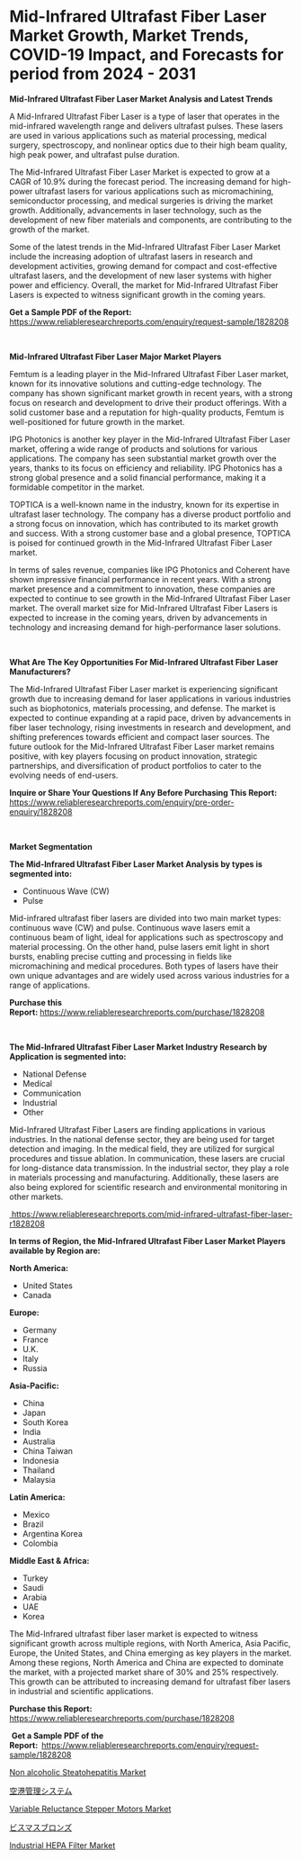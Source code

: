 <p><h1>Mid-Infrared Ultrafast Fiber Laser Market Growth, Market Trends, COVID-19 Impact, and Forecasts for period from 2024 - 2031</h1></p><p><strong>Mid-Infrared Ultrafast Fiber Laser Market Analysis and Latest Trends</strong></p>
<p><p>A Mid-Infrared Ultrafast Fiber Laser is a type of laser that operates in the mid-infrared wavelength range and delivers ultrafast pulses. These lasers are used in various applications such as material processing, medical surgery, spectroscopy, and nonlinear optics due to their high beam quality, high peak power, and ultrafast pulse duration.</p><p>The Mid-Infrared Ultrafast Fiber Laser Market is expected to grow at a CAGR of 10.9% during the forecast period. The increasing demand for high-power ultrafast lasers for various applications such as micromachining, semiconductor processing, and medical surgeries is driving the market growth. Additionally, advancements in laser technology, such as the development of new fiber materials and components, are contributing to the growth of the market.</p><p>Some of the latest trends in the Mid-Infrared Ultrafast Fiber Laser Market include the increasing adoption of ultrafast lasers in research and development activities, growing demand for compact and cost-effective ultrafast lasers, and the development of new laser systems with higher power and efficiency. Overall, the market for Mid-Infrared Ultrafast Fiber Lasers is expected to witness significant growth in the coming years.</p></p>
<p><strong>Get a Sample PDF of the Report:&nbsp;</strong> <a href="https://www.reliableresearchreports.com/enquiry/request-sample/1828208">https://www.reliableresearchreports.com/enquiry/request-sample/1828208</a></p>
<p>&nbsp;</p>
<p><strong>Mid-Infrared Ultrafast Fiber Laser Major Market Players</strong></p>
<p><p>Femtum is a leading player in the Mid-Infrared Ultrafast Fiber Laser market, known for its innovative solutions and cutting-edge technology. The company has shown significant market growth in recent years, with a strong focus on research and development to drive their product offerings. With a solid customer base and a reputation for high-quality products, Femtum is well-positioned for future growth in the market.</p><p>IPG Photonics is another key player in the Mid-Infrared Ultrafast Fiber Laser market, offering a wide range of products and solutions for various applications. The company has seen substantial market growth over the years, thanks to its focus on efficiency and reliability. IPG Photonics has a strong global presence and a solid financial performance, making it a formidable competitor in the market.</p><p>TOPTICA is a well-known name in the industry, known for its expertise in ultrafast laser technology. The company has a diverse product portfolio and a strong focus on innovation, which has contributed to its market growth and success. With a strong customer base and a global presence, TOPTICA is poised for continued growth in the Mid-Infrared Ultrafast Fiber Laser market.</p><p>In terms of sales revenue, companies like IPG Photonics and Coherent have shown impressive financial performance in recent years. With a strong market presence and a commitment to innovation, these companies are expected to continue to see growth in the Mid-Infrared Ultrafast Fiber Laser market. The overall market size for Mid-Infrared Ultrafast Fiber Lasers is expected to increase in the coming years, driven by advancements in technology and increasing demand for high-performance laser solutions.</p></p>
<p>&nbsp;</p>
<p><strong>What Are The Key Opportunities For Mid-Infrared Ultrafast Fiber Laser Manufacturers?</strong></p>
<p><p>The Mid-Infrared Ultrafast Fiber Laser market is experiencing significant growth due to increasing demand for laser applications in various industries such as biophotonics, materials processing, and defense. The market is expected to continue expanding at a rapid pace, driven by advancements in fiber laser technology, rising investments in research and development, and shifting preferences towards efficient and compact laser sources. The future outlook for the Mid-Infrared Ultrafast Fiber Laser market remains positive, with key players focusing on product innovation, strategic partnerships, and diversification of product portfolios to cater to the evolving needs of end-users.</p></p>
<p><strong>Inquire or Share Your Questions If Any Before Purchasing This Report:</strong> <a href="https://www.reliableresearchreports.com/enquiry/pre-order-enquiry/1828208">https://www.reliableresearchreports.com/enquiry/pre-order-enquiry/1828208</a></p>
<p>&nbsp;</p>
<p><strong>Market Segmentation</strong></p>
<p><strong>The Mid-Infrared Ultrafast Fiber Laser Market Analysis by types is segmented into:</strong></p>
<p><ul><li>Continuous Wave (CW)</li><li>Pulse</li></ul></p>
<p><p>Mid-infrared ultrafast fiber lasers are divided into two main market types: continuous wave (CW) and pulse. Continuous wave lasers emit a continuous beam of light, ideal for applications such as spectroscopy and material processing. On the other hand, pulse lasers emit light in short bursts, enabling precise cutting and processing in fields like micromachining and medical procedures. Both types of lasers have their own unique advantages and are widely used across various industries for a range of applications.</p></p>
<p><strong>Purchase this Report:&nbsp;</strong><a href="https://www.reliableresearchreports.com/purchase/1828208">https://www.reliableresearchreports.com/purchase/1828208</a></p>
<p>&nbsp;</p>
<p><strong>The Mid-Infrared Ultrafast Fiber Laser Market Industry Research by Application is segmented into:</strong></p>
<p><ul><li>National Defense</li><li>Medical</li><li>Communication</li><li>Industrial</li><li>Other</li></ul></p>
<p><p>Mid-Infrared Ultrafast Fiber Lasers are finding applications in various industries. In the national defense sector, they are being used for target detection and imaging. In the medical field, they are utilized for surgical procedures and tissue ablation. In communication, these lasers are crucial for long-distance data transmission. In the industrial sector, they play a role in materials processing and manufacturing. Additionally, these lasers are also being explored for scientific research and environmental monitoring in other markets.</p></p>
<p><a href="https://www.reliableresearchreports.com/mid-infrared-ultrafast-fiber-laser-r1828208">&nbsp;https://www.reliableresearchreports.com/mid-infrared-ultrafast-fiber-laser-r1828208</a></p>
<p><strong>In terms of Region, the Mid-Infrared Ultrafast Fiber Laser Market Players available by Region are:</strong></p>
<p>
    <p> <strong> North America: </strong>
        <ul>
            <li>United States</li>
            <li>Canada</li>
        </ul>
        </p> 
    <p> <strong> Europe: </strong>
        <ul>
            <li>Germany</li>
            <li>France</li>
            <li>U.K.</li>
            <li>Italy</li>
            <li>Russia</li>
        </ul>
        </p> 
    <p> <strong> Asia-Pacific: </strong>
        <ul>
            <li>China</li>
            <li>Japan</li>
            <li>South Korea</li>
            <li>India</li>
            <li>Australia</li>
            <li>China Taiwan</li>
            <li>Indonesia</li>
            <li>Thailand</li>
            <li>Malaysia</li>
        </ul>
        </p> 
    <p> <strong> Latin America: </strong>
        <ul>
            <li>Mexico</li>
            <li>Brazil</li>
            <li>Argentina Korea</li>
            <li>Colombia</li>
        </ul>
        </p> 
    <p> <strong> Middle East & Africa: </strong>
        <ul>
            <li>Turkey</li>
            <li>Saudi</li>
            <li>Arabia</li>
            <li>UAE</li>
            <li>Korea</li>
        </ul>
    </p>
    </p>
<p><p>The Mid-Infrared ultrafast fiber laser market is expected to witness significant growth across multiple regions, with North America, Asia Pacific, Europe, the United States, and China emerging as key players in the market. Among these regions, North America and China are expected to dominate the market, with a projected market share of 30% and 25% respectively. This growth can be attributed to increasing demand for ultrafast fiber lasers in industrial and scientific applications.</p></p>
<p><strong>Purchase this Report: </strong><a href="https://www.reliableresearchreports.com/purchase/1828208">https://www.reliableresearchreports.com/purchase/1828208</a></p>
<p>&nbsp;<strong>Get a Sample PDF of the Report:&nbsp;&nbsp;</strong><a href="https://www.reliableresearchreports.com/enquiry/request-sample/1828208">https://www.reliableresearchreports.com/enquiry/request-sample/1828208</a></p>
<p><strong></strong></p>
<p><p><a href="https://medium.com/@tracey.gray97887/non-alcoholic-steatohepatitis-market-analysis-its-cagr-market-segmentation-and-global-industry-dd3218d39437">Non alcoholic Steatohepatitis Market</a></p><p><a href="https://medium.com/@ferneconroy11/%E7%A9%BA%E6%B8%AF%E7%AE%A1%E7%90%86%E3%82%B7%E3%82%B9%E3%83%86%E3%83%A0%E5%B8%82%E5%A0%B4%E3%81%AE%E5%B1%95%E6%9C%9B-%E6%A5%AD%E7%95%8C%E6%A6%82%E8%A6%81%E3%81%A8%E4%BA%88%E6%B8%AC-2024%E5%B9%B4%E3%81%8B%E3%82%892031%E5%B9%B4%E3%81%BE%E3%81%A7-7c375d13482e">空港管理システム</a></p><p><a href="https://www.linkedin.com/pulse/variable-reluctance-stepper-motors-market-size-outlook-drgmc?trackingId=3tfSGzt42yrSuLnPfdlNKw%3D%3D">Variable Reluctance Stepper Motors Market</a></p><p><a href="https://medium.com/@kaiyaahoney54645/%E3%83%93%E3%82%B9%E3%83%9E%E3%82%B9%E9%9D%92%E9%8A%85%E5%B8%82%E5%A0%B4%E3%82%B7%E3%82%A7%E3%82%A2%E3%81%AE%E5%A4%89%E5%8C%96%E3%81%A8%E5%B8%82%E5%A0%B4%E6%88%90%E9%95%B7%E3%83%88%E3%83%AC%E3%83%B3%E3%83%892024%E5%B9%B4%E3%81%8B%E3%82%892031%E5%B9%B4%E3%81%BE%E3%81%A7-8f0cb0ffd3b3">ビスマスブロンズ</a></p><p><a href="https://www.linkedin.com/pulse/analyzing-industrial-hepa-filter-market-global-industry-op5sc?trackingId=z0fmyu%2FjjcDnKkeHtPgCFA%3D%3D">Industrial HEPA Filter Market</a></p></p>